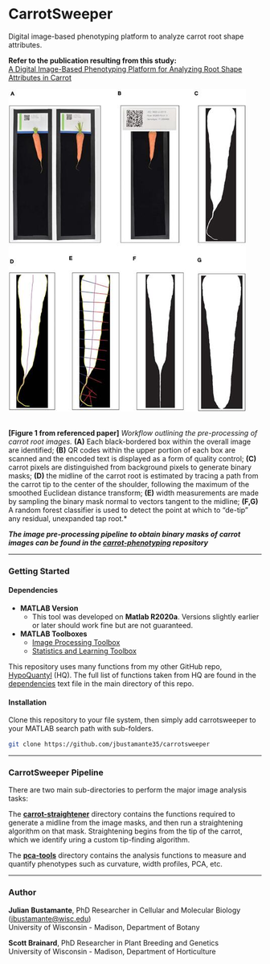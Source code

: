 # CarrotSweeper
Digital image-based phenotyping platform to analyze carrot root shape
attributes. <br />

**Refer to the publication resulting from this study:** <br />
[A Digital Image-Based Phenotyping Platform for Analyzing Root Shape
Attributes in Carrot](https://doi.org/10.3389/fpls.2021.690031)

![Figure 1 from paper](misc/sites/processing_small.jpg) <br /><br />

**[Figure 1 from referenced paper]** *Workflow outlining the pre-processing*
*of carrot root images.* **(A)** Each black-bordered box within the overall
image are identified; **(B)** QR codes within the upper portion of each box are
scanned and the encoded text is displayed as a form of quality control;
**(C)** carrot pixels are distinguished from background pixels to generate
binary masks; **(D)** the midline of the carrot root is estimated by tracing a
path from the carrot tip to the center of the shoulder, following the maximum
of the smoothed Euclidean distance transform; **(E)** width measurements are made
by sampling the binary mask normal to vectors tangent to the midline; **(F,G)**
A random forest classifier is used to detect the point at which to “de-tip” any
residual, unexpanded tap root.*

***The image pre-processing pipeline to obtain binary masks of carrot images can
be found in the [carrot-phenotyping](https://github.com/shbrainard/carrot-phenotyping)
repository***

---
### Getting Started
#### Dependencies
- **MATLAB Version**
    - This tool was developed on **Matlab R2020a**. Versions slightly earlier
      or later should work fine but are not guaranteed.
- **MATLAB Toolboxes**
    - [Image Processing Toolbox](https://www.mathworks.com/products/image-processing.html)
    - [Statistics and Learning Toolbox](https://www.mathworks.com/products/statistics.html)

This repository uses many functions from my other GitHub repo,
[HypoQuantyl](https://github.com/jbustamante35/hypoquantyl) (HQ). The full list
of functions taken from HQ are found in the [dependencies](./dependencies) text
file in the main directory of this repo.

#### Installation
Clone this repository to your file system, then simply add carrotsweeper to
your MATLAB search path with sub-folders.

```bash
git clone https://github.com/jbustamante35/carrotsweeper
```

---

### CarrotSweeper Pipeline
There are two main sub-directories to perform the major image analysis
tasks: <br />

The [**carrot-straightener**](./carrot-straightener) directory contains the
functions required to generate a midline from the image masks, and then run a
straightening algorithm on that mask. Straightening begins from the tip of the
carrot, which we identify uring a custom tip-finding algorithm.

The [**pca-tools**](./pca-tools) directory contains the analysis functions to
measure and quantify phenotypes such as curvature, width profiles, PCA, etc.

---

### Author
**Julian Bustamante**, PhD Researcher in Cellular and Molecular Biology
(<jbustamante@wisc.edu>) <br />
	University of Wisconsin - Madison, Department of Botany <br />

**Scott Brainard**, PhD Researcher in Plant Breeding and Genetics <br />
	University of Wisconsin - Madison, Department of Horticulture <br />


